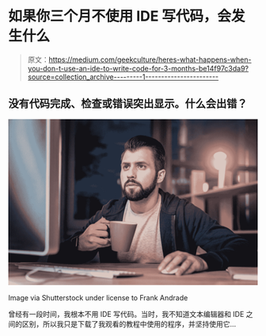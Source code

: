 # 如果你三个月不使用 IDE 写代码，会发生什么

> 原文：<https://medium.com/geekculture/heres-what-happens-when-you-don-t-use-an-ide-to-write-code-for-3-months-be14f97c3da9?source=collection_archive---------1----------------------->

## 没有代码完成、检查或错误突出显示。什么会出错？

![](img/ac3cb297f22bcc22067106dd08966829.png)

Image via Shutterstock under license to Frank Andrade

曾经有一段时间，我根本不用 IDE 写代码。当时，我不知道文本编辑器和 IDE 之间的区别，所以我只是下载了我观看的教程中使用的程序，并坚持使用它…